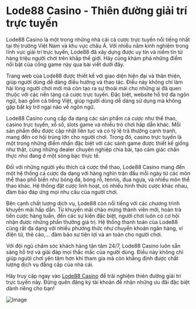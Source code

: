 # Lode88 Casino - Thiên đường giải trí trực tuyến

Lode88 Casino là một trong những nhà cái cá cược trực tuyến nổi tiếng nhất tại thị trường Việt Nam và khu vực châu Á. Với nhiều năm kinh nghiệm trong lĩnh vực giải trí trực tuyến, Lode88 đã xây dựng được uy tín và niềm tin từ hàng triệu người chơi trên khắp thế giới. Hãy cùng khám phá những điểm nổi bật của cổng game này qua bài viết dưới đây.

Trang web của Lode88 được thiết kế với giao diện hiện đại và thân thiện, giúp người dùng dễ dàng điều hướng và thao tác. Điều này không chỉ làm hài lòng người chơi mới mà còn tạo ra sự thoải mái cho những ai đã quen thuộc với các nền tảng cá cược trực tuyến. Đặc biệt, website hỗ trợ đa ngôn ngữ, bao gồm cả tiếng Việt, giúp người dùng dễ dàng sử dụng mà không gặp bất kỳ trở ngại nào về ngôn ngữ.

Lode88 Casino cung cấp đa dạng các sản phẩm cá cược như thể thao, casino trực tuyến, xổ số, slots game và nhiều trò chơi hấp dẫn khác. Mỗi sản phẩm đều được cập nhật liên tục và có tỷ lệ trả thưởng cạnh tranh, mang đến cơ hội trúng lớn cho người chơi. Trong đó, casino trực tuyến là một trong những điểm nhấn đặc biệt với các sảnh game được thiết kế giống như thật, cùng những dealer chuyên nghiệp chia bài, tạo cảm giác chân thực như đang ở một sòng bạc thực tế.

Đối với những người yêu thích cá cược thể thao, Lode88 Casino mang đến một hệ thống cá cược đa dạng với hàng nghìn trận đấu mỗi ngày từ các môn thể thao phổ biến như bóng đá, bóng rổ, tennis, đua ngựa, và nhiều môn thể thao khác. Hệ thống đặt cược linh hoạt, có nhiều hình thức cược khác nhau, đảm bảo đáp ứng mọi nhu cầu của người chơi.

Bên cạnh chất lượng dịch vụ, Lode88 còn nổi tiếng với các chương trình khuyến mãi hấp dẫn. Từ khuyến mãi chào mừng thành viên mới, hoàn trả tiền cược hàng tuần, đến các sự kiện đặc biệt, người chơi luôn có cơ hội nhận được những phần thưởng giá trị. Hệ thống thanh toán của Lode88 cũng rất đa dạng với nhiều phương thức như chuyển khoản ngân hàng, ví điện tử, thẻ cào,... đảm bảo sự tiện lợi và an toàn cho người chơi.

Với đội ngũ chăm sóc khách hàng tận tâm 24/7, Lode88 Casino luôn sẵn sàng hỗ trợ và giải đáp mọi thắc mắc của người dùng. Điều này không chỉ giúp người chơi yên tâm hơn khi tham gia mà còn khẳng định được chất lượng dịch vụ đẳng cấp của nhà cái.

Hãy truy cập ngay vào [Lode88 Casino](https://lode88.net/) để trải nghiệm thiên đường giải trí trực tuyến này. Đừng quên đăng ký tài khoản để nhận những ưu đãi đặc biệt dành riêng cho bạn!

![Image](https://github.com/user-attachments/assets/bd51ea9f-0666-407b-a7a7-98ead6de688c)